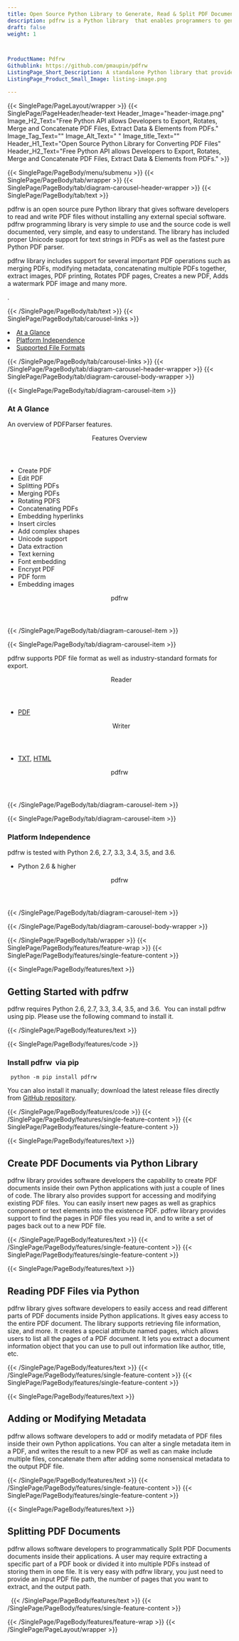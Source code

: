 ```yaml
---
title: Open Source Python Library to Generate, Read & Split PDF Documents
description: pdfrw is a Python library  that enables programmers to generate, read & convert PDF Documents. Add or Modify metadata and split PDF Documents via REST APIs.
draft: false
weight: 1



ProductName: Pdfrw
Githublink: https://github.com/pmaupin/pdfrw
ListingPage_Short_Description: A standalone Python library that provides various functions to read, write, convert and extract data from a PDF file.
ListingPage_Product_Small_Image: listing-image.png 

---
```


{{< SinglePage/PageLayout/wrapper >}}
{{< SinglePage/PageHeader/header-text
Header_Image="header-image.png"
Image_H2_Text="Free Python API allows Developers to Export, Rotates, Merge and Concatenate PDF Files, Extract Data & Elements from PDFs."
Image_Tag_Text=""
Image_Alt_Text=" "
Image_title_Text=""
Header_H1_Text="Open Source Python Library for Converting PDF Files"
Header_H2_Text="Free Python API allows Developers to Export, Rotates, Merge and Concatenate PDF Files, Extract Data & Elements from PDFs." >}}

{{< SinglePage/PageBody/menu/submenu >}}
{{< SinglePage/PageBody/tab/wrapper >}}
{{< SinglePage/PageBody/tab/diagram-carousel-header-wrapper >}}
{{< SinglePage/PageBody/tab/text >}}



<p>pdfrw is an open source pure Python library that gives software developers to read and write PDF files without installing any external special software. pdfrw programming library is very simple<em> to </em>use and the source code is well documented, very simple, and easy to understand. The library has included proper Unicode support for text strings in PDFs as well as the fastest pure Python PDF parser.</p>
<p>pdfrw library includes support for several important PDF operations such as merging PDFs, modifying metadata, concatenating multiple PDFs together, extract images, PDF printing, Rotates PDF pages, Creates a new PDF, Adds a watermark PDF image and many more.</p>
<p>.</p>

{{< /SinglePage/PageBody/tab/text >}}
{{< SinglePage/PageBody/tab/carousel-links >}}

<li data-target="#diagramcarousel" data-slide-to="0"><a href="#">At a Glance</a></li>
<li data-target="#diagramcarousel" data-slide-to="2"><a href="#">Platform Independence</a></li>
<li data-target="#diagramcarousel" data-slide-to="1"><a class="activetab" href="#">Supported File Formats</a></li>


{{< /SinglePage/PageBody/tab/carousel-links >}}
{{< /SinglePage/PageBody/tab/diagram-carousel-header-wrapper >}}
{{< SinglePage/PageBody/tab/diagram-carousel-body-wrapper >}}

{{< SinglePage/PageBody/tab/diagram-carousel-item >}}
<h3>At A Glance</h3>
<p>An overview of PDFParser features.</p>
<div class="diagram1 d1-poi">
<div class="d1-row">
<div class="d1-col d1-left"><header>Features Overview</header>
<ul>
<li>Create PDF</li>
<li>Edit PDF</li>
<li>Splitting PDFs</li>
<li>Merging PDFs</li>
<li>Rotating PDFS</li>
<li>Concatenating PDFs</li>
<li>Embedding hyperlinks</li>
<li>Insert circles</li>
<li>Add complex shapes</li>
<li>Unicode support</li>
<li>Data extraction</li>
<li>Text kerning</li>
<li>Font embedding</li>
<li>Encrypt PDF</li>
<li>PDF form</li>
<li>Embedding images</li>
</ul>
</div>
</div>
<div class="d1-logo" style="border: none;"><!--<img src="/templates/fileformat/images/product-logos/compression/net/sharpcompress-header.png" alt="Compression APIs for .NET" />--><header>pdfrw</header><footer><small></small></footer></div>
<!--/logo--></div>
<!--/diagram1-->
{{< /SinglePage/PageBody/tab/diagram-carousel-item >}}

{{< SinglePage/PageBody/tab/diagram-carousel-item >}}
<p>pdfrw supports PDF file format as well as industry-standard formats for export.</p>
<div class="diagram1 d2  d1-poi">
<div class="d1-row">
<div class="d1-col d1-left"><header><i class="fa fa-arrows-v "> </i> Reader</header>
<ul>
<li><a href="https://wiki.fileformat.com/view/pdf/">PDF</a></li>
</ul>
</div>
<!--/left-->
<div class="d1-col d1-right"><header><i class="fa  fa-long-arrow-down"> </i> Writer</header>
<ul>
<li><a href="https://wiki.fileformat.com/word-processing/txt/">TXT</a>, <a href="https://wiki.fileformat.com/web/html/">HTML</a> </li>
</ul>
</div>
<!--/right--></div>
<!--/row-->
<div class="d1-logo" style="border: none;"><!--<img src="/templates/fileformat/images/product-logos/compression/net/sharpcompress-header.png" alt="Compression APIs for .NET" />--><header>pdfrw</header><footer><small></small></footer></div>
<!--/logo--></div>
<!--/diagram2-->
{{< /SinglePage/PageBody/tab/diagram-carousel-item >}}

{{< SinglePage/PageBody/tab/diagram-carousel-item >}}
<h3>Platform Independence</h3>
<p>pdfrw is tested with Python 2.6, 2.7, 3.3, 3.4, 3.5, and 3.6.</p>
<div class="diagram1 d1-poi">
<div class="d1-row">
<div class="d1-col d1-right"><!--<header><i class="fa fa-cubes">` </i></header-->
<ul>
<li>Python 2.6 & higher</li>
</ul>
</div>
<!--/left
<div class="d1-col d1-right">&nbsp;</div> --> <!--/right--></div>
<!--/row-->
<div class="d1-logo" style="border: none;"><!--<img src="/templates/fileformat/images/product-logos/compression/net/sharpcompress-header.png" alt="Compression APIs for .NET" />--><header>pdfrw</header><footer><small></small></footer></div>
<!--/logo--></div>
<!--/diagram2 -->
{{< /SinglePage/PageBody/tab/diagram-carousel-item >}}

{{< /SinglePage/PageBody/tab/diagram-carousel-body-wrapper >}}

{{< /SinglePage/PageBody/tab/wrapper >}}
{{< SinglePage/PageBody/features/feature-wrap >}}
{{< SinglePage/PageBody/features/single-feature-content >}}

{{< SinglePage/PageBody/features/text >}}
<h2 class="h2title">Getting Started with pdfrw</h2>
<p>pdfrw requires Python 2.6, 2.7, 3.3, 3.4, 3.5, and 3.6.  You can install pdfrw using pip. Please use the following command to install it.</p>
{{< /SinglePage/PageBody/features/text >}}

{{< SinglePage/PageBody/features/code >}}
<h3>Install pdfrw  via pip</h3>
<pre><code class="html"> python -m pip install pdfrw   
</code></pre>

<p>You can also install it manually; download the latest release files directly from <a href="https://github.com/pmaupin/pdfrw.git">GitHub repository</a>.</p>

{{< /SinglePage/PageBody/features/code >}}
{{< /SinglePage/PageBody/features/single-feature-content >}}
{{< SinglePage/PageBody/features/single-feature-content >}}

{{< SinglePage/PageBody/features/text >}}
<h2 class="h2title">Create PDF Documents via Python Library</h2>
<p>pdfrw library provides software developers the capability to create PDF documents inside their own Python applications with just a couple of lines of code. The library also provides support for accessing and modifying existing PDF files.  You can easily insert new pages as well as graphics component or text elements into the existence PDF. pdfrw library provides support to find the pages in PDF files you read in, and to write a set of pages back out to a new PDF file.</p>

{{< /SinglePage/PageBody/features/text >}}
{{< /SinglePage/PageBody/features/single-feature-content >}}
{{< SinglePage/PageBody/features/single-feature-content >}}

{{< SinglePage/PageBody/features/text >}}
<h2 class="h2title">Reading PDF Files via Python</h2>
<p>pdfrw library gives software developers to easily access and read different parts of PDF documents inside Python applications. It gives easy access to the entire PDF document. The library supports retrieving file information, size, and more. It creates a special attribute named pages, which allows users to list all the pages of a PDF document. It lets you extract a document information object that you can use to pull out information like author, title, etc.</p>

{{< /SinglePage/PageBody/features/text >}}
{{< /SinglePage/PageBody/features/single-feature-content >}}
{{< SinglePage/PageBody/features/single-feature-content >}}

{{< SinglePage/PageBody/features/text >}}
<h2 class="h2title">Adding or Modifying Metadata</h2>
<p>pdfrw allows software developers to add or modify metadata of PDF files inside their own Python applications. You can alter a single metadata item in a PDF, and writes the result to a new PDF as well as can make include multiple files, concatenate them after adding some nonsensical metadata to the output PDF file.</p>

{{< /SinglePage/PageBody/features/text >}}
{{< /SinglePage/PageBody/features/single-feature-content >}}
{{< SinglePage/PageBody/features/single-feature-content >}}

{{< SinglePage/PageBody/features/text >}}
<h2 class="h2title">Splitting PDF Documents</h2>
<p>pdfrw allows software developers to programmatically Split PDF Documents documents inside their applications. A user may require extracting a specific part of a PDF book or divided it into multiple PDFs instead of storing them in one file. It is very easy with pdfrw library, you just need to provide an input PDF file path, the number of pages that you want to extract, and the output path.</p>

 
{{< /SinglePage/PageBody/features/text >}}
{{< /SinglePage/PageBody/features/single-feature-content >}}

{{< /SinglePage/PageBody/features/feature-wrap >}}
{{< /SinglePage/PageLayout/wrapper >}}